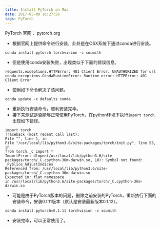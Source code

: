 ```yaml
---
title: Install PyTorch on Mac
date: 2017-05-09 16:27:56
tags: PyTorch
---
```


PyTorch 官网： <a>pytorch.org</a>

* 根据官网上提供命令进行安装，此处是在OSX系统下通过conda进行安装。

```
conda install pytorch torchvision -c soumith
```

* 但是使用conda安装失败，出现类似于下面的错误信息。

```
requests.exceptions.HTTPError: 401 Client Error: UNAUTHORIZED for url
conda.exceptions.CondaRuntimeError: Runtime error: HTTPError: 401 Client Error
```

* 使用如下命令解决了该问题。

```
conda update -c defaults conda
```

* 重新执行安装命令，顺利安装完毕。
* 接下来测试是否能够正常使用PyTorch，在python环境下执行`import torch`,出现如下错误。

```
import torch
Traceback (most recent call last):
File "", line 1, in 
File "/usr/local/lib/python3.6/site-packages/torch/init.py", line 53, in 
from torch._C import *
ImportError: dlopen(/usr/local/lib/python3.6/site-packages/torch/_C.cpython-36m-darwin.so, 10): Symbol not found: _PySlice_AdjustIndices
Referenced from: /usr/local/lib/python3.6/site-packages/torch/_C.cpython-36m-darwin.so
Expected in: flat namespace
in /usr/local/lib/python3.6/site-packages/torch/_C.cpython-36m-darwin.so
```

* 可能是由于PyTorch版本的问题，删除之前安装的PyTorch，重新执行下面的安装命令，安装0.1.11版本（默认是安装最新版本0.1.12）。

```
conda install pytorch=0.1.11 torchvision -c soumith
```

* 安装完毕，可以正常使用了。